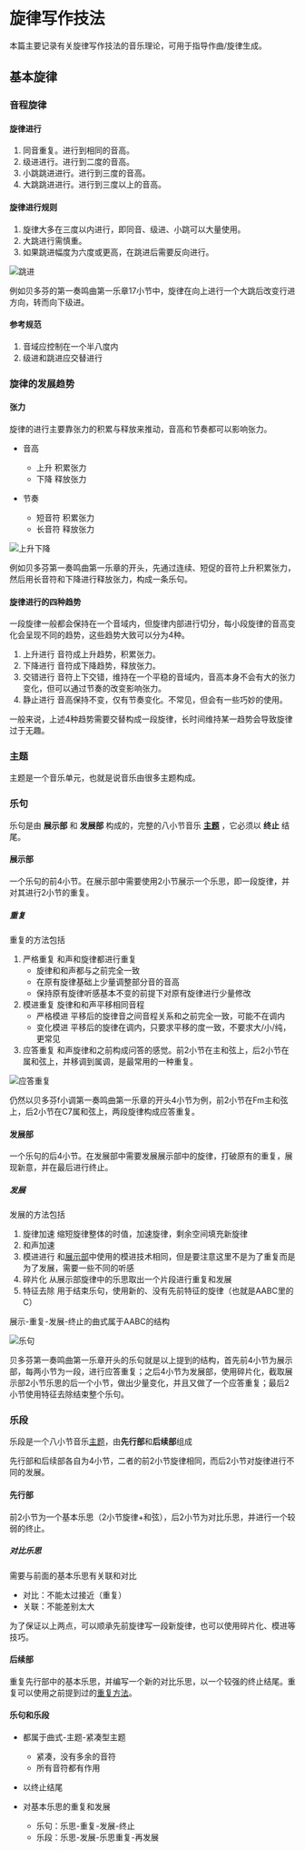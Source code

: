 # 旋律写作技法

本篇主要记录有关旋律写作技法的音乐理论，可用于指导作曲/旋律生成。

## 基本旋律

### 音程旋律

#### 旋律进行

1. 同音重复。进行到相同的音高。
2. 级进进行。进行到二度的音高。
3. 小跳跳进进行。进行到三度的音高。
4. 大跳跳进进行。进行到三度以上的音高。

#### 旋律进行规则

1. 旋律大多在三度以内进行，即同音、级进、小跳可以大量使用。
2. 大跳进行需慎重。
3. 如果跳进幅度为六度或更高，在跳进后需要反向进行。

![跳进](imgs/image.png)

例如贝多芬的第一奏鸣曲第一乐章17小节中，旋律在向上进行一个大跳后改变行进方向，转而向下级进。

#### 参考规范

1. 音域应控制在一个半八度内
2. 级进和跳进应交替进行

### 旋律的发展趋势

#### 张力

旋律的进行主要靠张力的积累与释放来推动，音高和节奏都可以影响张力。

* 音高
  + 上升 积累张力
  + 下降 释放张力
  
* 节奏
  + 短音符 积累张力
  + 长音符 释放张力

![上升下降](imgs/贝Sonate1-1开头.png)

例如贝多芬第一奏鸣曲第一乐章的开头，先通过连续、短促的音符上升积累张力，然后用长音符和下降进行释放张力，构成一条乐句。

#### 旋律进行的四种趋势

一段旋律一般都会保持在一个音域内，但旋律内部进行切分，每小段旋律的音高变化会呈现不同的趋势，这些趋势大致可以分为4种。

1. 上升进行 音符成上升趋势，积累张力。
2. 下降进行 音符成下降趋势，释放张力。
3. 交错进行 音符上下交错，维持在一个平稳的音域内，音高本身不会有大的张力变化，但可以通过节奏的改变影响张力。
4. 静止进行 音高保持不变，仅有节奏变化。不常见，但会有一些巧妙的使用。

一般来说，上述4种趋势需要交替构成一段旋律，长时间维持某一趋势会导致旋律过于无趣。

### 主题

主题是一个音乐单元，也就是说音乐由很多主题构成。

### 乐句

乐句是由 **展示部** 和 **发展部** 构成的，完整的八小节音乐 **[主题](#主题)** ，它必须以 **终止** 结尾。

#### 展示部

一个乐句的前4小节。在展示部中需要使用2小节展示一个乐思，即一段旋律，并对其进行2小节的重复。

##### 重复

重复的方法包括

1. 严格重复 和声和旋律都进行重复
   - 旋律和和声都与之前完全一致
   - 在原有旋律基础上少量调整部分音的音高
   - 保持原有旋律听感基本不变的前提下对原有旋律进行少量修改
2. 模进重复 旋律和和声平移相同音程
   - 严格模进 平移后的旋律音之间音程关系和之前完全一致，可能不在调内
   - 变化模进 平移后的旋律在调内，只要求平移的度一致，不要求大/小/纯，更常见
3. 应答重复 和声旋律和之前构成问答的感觉。前2小节在主和弦上，后2小节在属和弦上，并移调到属调，是最常用的一种重复。

![应答重复](imgs/应答重复.png)

仍然以贝多芬f小调第一奏鸣曲第一乐章的开头4小节为例，前2小节在Fm主和弦上，后2小节在C7属和弦上，两段旋律构成应答重复。

#### 发展部

一个乐句的后4小节。在发展部中需要发展展示部中的旋律，打破原有的重复，展现新意，并在最后进行终止。

##### 发展

发展的方法包括

1. 旋律加速 缩短旋律整体的时值，加速旋律，剩余空间填充新旋律
2. 和声加速
3. 模进进行 和[展示部](#展示部)中使用的模进技术相同，但是要注意这里不是为了重复而是为了发展，需要一些不同的听感
4. 碎片化 从展示部旋律中的乐思取出一个片段进行重复和发展
5. 特征去除 用于结束乐句，使用新的、没有先前特征的旋律（也就是AABC里的C）

展示-重复-发展-终止的曲式属于AABC的结构

![乐句](imgs/贝Sonate1-1开头.png)

贝多芬第一奏鸣曲第一乐章开头的乐句就是以上提到的结构，首先前4小节为展示部，每两小节为一段，进行应答重复；之后4小节为发展部，使用碎片化，截取展示部2小节乐思的后一个小节，做出少量变化，并且又做了一个应答重复；最后2小节使用特征去除结束整个乐句。

### 乐段

乐段是一个八小节音乐[主题](#主题)，由**先行部**和**后续部**组成

先行部和后续部各自为4小节，二者的前2小节旋律相同，而后2小节对旋律进行不同的发展。

#### 先行部

前2小节为一个基本乐思（2小节旋律+和弦），后2小节为对比乐思，并进行一个较弱的终止。

##### 对比乐思

需要与前面的基本乐思有关联和对比

- 对比：不能太过接近（重复）
- 关联：不能差别太大

为了保证以上两点，可以顺承先前旋律写一段新旋律，也可以使用碎片化、模进等技巧。

#### 后续部

重复先行部中的基本乐思，并编写一个新的对比乐思，以一个较强的终止结尾。重复可以使用之前提到过的[重复方法](#重复)。

#### 乐句和乐段

* 都属于曲式-主题-紧凑型主题

  - 紧凑，没有多余的音符
  - 所有音符都有作用

* 以终止结尾
* 对基本乐思的重复和发展
  - 乐句：乐思-重复-发展-终止
  - 乐段：乐思-发展-乐思重复-再发展
